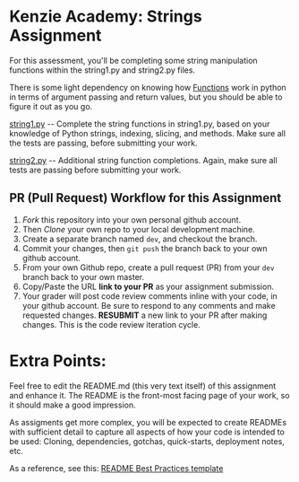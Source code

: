 # Kenzie Academy: Strings Assignment

For this assessment, you'll be completing some string manipulation functions within the string1.py and string2.py files.

There is some light dependency on knowing how
[Functions](https://docs.python.org/2/tutorial/controlflow.html#defining-functions)
work in python in terms of argument passing and return values, but you should
be able to figure it out as you go.

[string1.py](./string1.py) -- Complete the string functions in string1.py, based on your knowledge of Python strings, indexing, slicing, and methods. Make sure all the tests are passing, before submitting your work.

[string2.py](./string2.py) -- Additional string function completions. Again, make sure all tests are passing before submitting your work.

## PR (Pull Request) Workflow for this Assignment

1. _Fork_ this repository into your own personal github account.
2. Then _Clone_ your own repo to your local development machine.
3. Create a separate branch named `dev`, and checkout the branch.
4. Commit your changes, then `git push` the branch back to your own github account.
5. From your own Github repo, create a pull request (PR) from your `dev` branch back to your own master.
6. Copy/Paste the URL **link to your PR** as your assignment submission.
7. Your grader will post code review comments inline with your code, in your github account. Be sure to respond to any comments and make requested changes. **RESUBMIT** a new link to your PR after making changes. This is the code review iteration cycle.

# Extra Points:

Feel free to edit the README.md (this very text itself) of this assignment and enhance it. The README is the front-most facing page of your work, so it should make a good impression.

As assigments get more complex, you will be expected to create READMEs with sufficient detail to capture all aspects of how your code is intended to be used: Cloning, dependencies, gotchas, quick-starts, deployment notes, etc.

As a reference, see this:
[README Best Practices template](https://github.com/jehna/readme-best-practices/blob/master/README-default.md)
